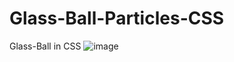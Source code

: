 ﻿# Glass-Ball-Particles-CSS
Glass-Ball in CSS
![image](https://user-images.githubusercontent.com/31259850/213213870-3d7d6d28-02e5-4397-a3a3-a1efdd02f7d3.png)

